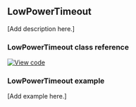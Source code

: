 ## LowPowerTimeout

[Add description here.]

### LowPowerTimeout class reference

[![View code](https://www.mbed.com/embed/?type=library)](http://os.mbed.com/docs/v5.8/mbed-os-api-doxy/classmbed_1_1_low_power_timeout.html)

### LowPowerTimeout example

[Add example here.]
